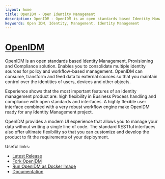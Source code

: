 ```yaml
---
layout: home
title: OpenIDM - Open Identity Management
description: OpenIDM - OpenIDM is an open standards based Identity Management, Provisioning and Compliance solution.
keywords: Open IDM, Identity, Management, Identity Management
---
```

<h1><a href="https://github.com/OpenIdentityPlatform/OpenIDM">OpenIDM</a></h1>

OpenIDM is an open standards based Identity Management, Provisioning and Compliance solution. Enables you to consolidate multiple identity sources for policy and workflow-based management. OpenIDM can consume, transform and feed data to external sources so that you maintain control over the identities of users, devices and other objects.

Experience shows that the most important features of an identity management product are: high flexibility in         Business Process handling and compliance with open standards and interfaces.
A highly flexible user interface combined with a very robust workflow engine make OpenIDM ready for any Identity Management project.

OpenIDM provides a modern UI experience that allows you to manage your data without writing a single line of code. The standard RESTful interfaces also offer ultimate flexibility so that you can customize and develop the product to fit the requirements of your deployment.

Useful links:
* [Latest Release](https://github.com/OpenIdentityPlatform/OpenIDM/releases)
* [Fork OpenIDM](https://github.com/OpenIdentityPlatform/OpenIDM)
* [Run OpenIDM as Docker Image](https://hub.docker.com/r/openidentityplatform/openidm/)
* [Documentation](https://github.com/OpenIdentityPlatform/OpenIDM/wiki/)
